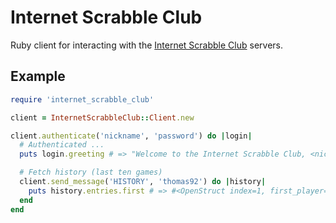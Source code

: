 # Internet Scrabble Club

Ruby client for interacting with the [Internet Scrabble Club](http://www.isc.ro) servers.

## Example

```ruby
require 'internet_scrabble_club'

client = InternetScrabbleClub::Client.new

client.authenticate('nickname', 'password') do |login|
  # Authenticated ...
  puts login.greeting # => "Welcome to the Internet Scrabble Club, <nickname>"

  # Fetch history (last ten games)
  client.send_message('HISTORY', 'thomas92') do |history|
    puts history.entries.first # => #<OpenStruct index=1, first_player="thomas92" ... >
  end
end
```

